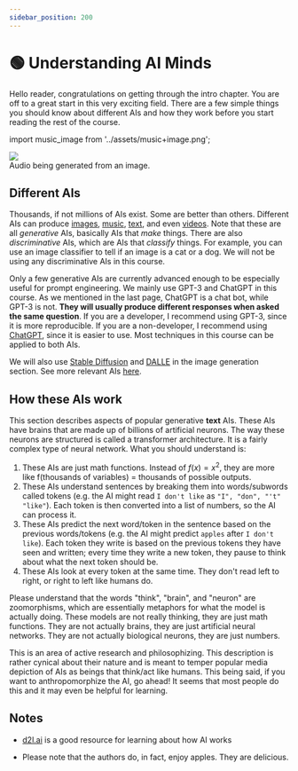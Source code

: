 ```yaml
---
sidebar_position: 200
---
```

# 🟢 Understanding AI Minds

Hello reader, congratulations on getting through the intro chapter. You are off to a great start in this very exciting field. There are a few simple things you should know about different AIs and how they work before you start reading the rest of the course.

import music_image from '../assets/music+image.png';

<div style={{textAlign: 'center'}}>
  <img src={music_image} style={{width: "850px"}} />
</div>

<div style={{textAlign: 'center'}}>
  Audio being generated from an image.
</div>

## Different AIs

Thousands, if not millions of AIs exist. Some are better than others. Different AIs can produce [images](https://openai.com/product/dall-e-2), [music](https://google-research.github.io/seanet/musiclm/examples/), [text](https://platform.openai.com/playground), and even [videos](https://makeavideo.studio/). Note that these are all *generative* AIs, basically AIs that *make* things. There are also *discriminative* AIs, which are AIs that *classify* things. For example, you can use an image classifier to tell if an image is a cat or a dog. We will not be using any discriminative AIs in this course.


Only a few generative AIs are currently advanced enough to be especially useful for prompt engineering. We mainly use GPT-3 and ChatGPT in this course. As we mentioned in the last page, ChatGPT is a chat bot, while GPT-3 is not. **They will usually produce different responses when asked the same question**. If you are a developer, I recommend using GPT-3, since it is more reproducible. If you are a non-developer, I recommend using [ChatGPT](https://learnprompting.org/docs/category/%EF%B8%8F-image-prompting), since it is easier to use. Most techniques in this course can be applied to both AIs.

We will also use [Stable Diffusion](https://beta.dreamstudio.ai/home) and [DALLE](https://openai.com/product/dall-e-2) in the image generation section. See more relevant AIs [here](https://learnprompting.org/docs/products#chatbots).

## How these AIs work

This section describes aspects of popular generative **text** AIs. These AIs have brains that are made up of billions of artificial neurons. The way these neurons are structured is called a transformer architecture. It is a fairly complex type of neural network. What you should understand is:

1. These AIs are just math functions. Instead of $f(x) = x^2$, they are more like f(thousands of variables) = thousands of possible outputs.
2. These AIs understand sentences by breaking them into words/subwords called tokens (e.g. the AI might read `I don't like` as `"I", "don", "'t" "like"`). Each token is then converted into a list of numbers, so the AI can process it.
3. These AIs predict the next word/token in the sentence based on the previous words/tokens (e.g. the AI might predict `apples` after `I don't like`). Each token they write is based on the previous tokens they have seen and written; every time they write a new token, they pause to think about what the next token should be.
4. These AIs look at every token at the same time. They don't read left to right, or right to left like humans do. 

Please understand that the words "think", "brain", and "neuron" are zoomorphisms, which are essentially metaphors for what the model is actually doing. These models are not really thinking, they are just math functions. They are not actually brains, they are just artificial neural networks. They are not actually biological neurons, they are just numbers.

This is an area of active research and philosophizing. This description is rather cynical about their nature and is meant to temper popular media depiction of AIs as beings that think/act like humans. This being said, if you want to anthropomorphize the AI, go ahead! It seems that most people do this and it may even be helpful for learning.


## Notes

- [d2l.ai](https://www.d2l.ai) is a good resource for learning about how AI works

- Please note that the authors do, in fact, enjoy apples. They are delicious.
